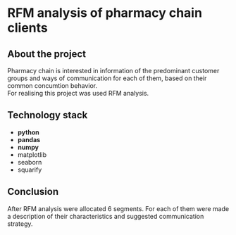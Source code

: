 # RFM analysis of pharmacy chain clients #

## About the project ##
Pharmacy chain is interested in information of the predominant customer groups and ways of communication for each of them, based on their common concumtion behavior.  
For realising this project was used RFM analysis.

## Technology stack ##

- **python**
- **pandas**
- **numpy**
- matplotlib
- seaborn
- squarify

## Conclusion ##
After RFM analysis were allocated 6 segments. For each of them were made a description of their characteristics and suggested communication strategy.
